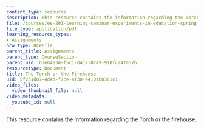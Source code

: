```yaml
---
content_type: resource
description: This resource contains the information regarding the Torch or the firehouse.
file: /courses/es-291-learning-seminar-experiments-in-education-spring-2003/5f231d074d4df7ce4f30e4101b8381c1_MITES_291S03_6a_torch.pdf
file_type: application/pdf
learning_resource_types:
- Assignments
ocw_type: OCWFile
parent_title: Assignments
parent_type: CourseSection
parent_uid: b3eb4e3d-f5c1-d417-8249-910fc247a57b
resourcetype: Document
title: The Torch or the Firehouse
uid: 5f231d07-4d4d-f7ce-4f30-e4101b8381c1
video_files:
  video_thumbnail_file: null
video_metadata:
  youtube_id: null
---
```

This resource contains the information regarding the Torch or the firehouse.